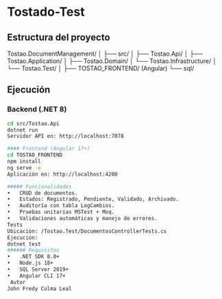 # Tostado-Test
## Estructura del proyecto

Tostao.DocumentManagement/
│
├── src/
│ ├── Tostao.Api/
│ ├── Tostao.Application/
│ ├── Tostao.Domain/
│ └── Tostao.Infrastructure/
│ └── Tostao.Test/
│
├── TOSTAO_FRONTEND/ (Angular)
└── sql/

##  Ejecución

### Backend (.NET 8)
```bash
cd src/Tostao.Api
dotnet run
Servidor API en: http://localhost:7078

#### Frontend (Angular 17+) 
cd TOSTAO_FRONTEND
npm install
ng serve -o
Aplicación en: http://localhost:4200

##### Funcionalidades
•	CRUD de documentos.
•	Estados: Registrado, Pendiente, Validado, Archivado.
•	Auditoría con tabla LogCambios.
•	Pruebas unitarias MSTest + Moq.
•	Validaciones automáticas y manejo de errores.
Tests
Ubicación: /Tostao.Test/DocumentosControllerTests.cs
Ejecución:
dotnet test
###### Requisitos
•	.NET SDK 8.0+
•	Node.js 18+
•	SQL Server 2019+
•	Angular CLI 17+
 Autor
John Fredy Culma Leal

